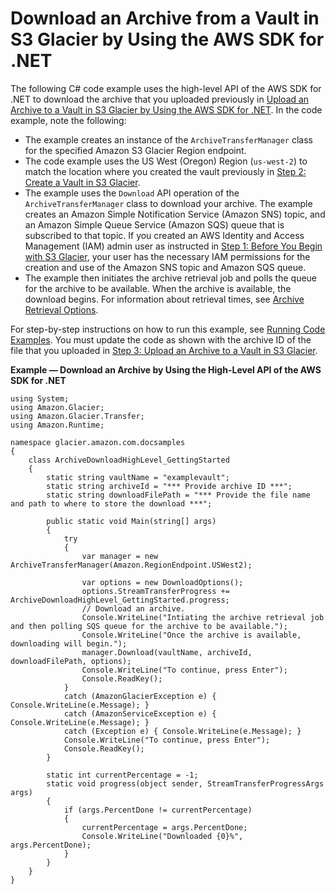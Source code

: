 # Download an Archive from a Vault in S3 Glacier by Using the AWS SDK for \.NET<a name="getting-started-download-archive-dotnet"></a>

The following C\# code example uses the high\-level API of the AWS SDK for \.NET to download the archive that you uploaded previously in [Upload an Archive to a Vault in S3 Glacier by Using the AWS SDK for \.NET](getting-started-upload-archive-dotnet.md)\. In the code example, note the following:

 
+ The example creates an instance of the `ArchiveTransferManager` class for the specified Amazon S3 Glacier Region endpoint\.
+ The code example uses the US West \(Oregon\) Region \(`us-west-2`\) to match the location where you created the vault previously in [Step 2: Create a Vault in S3 Glacier](getting-started-create-vault.md)\. 
+ The example uses the `Download` API operation of the `ArchiveTransferManager` class to download your archive\. The example creates an Amazon Simple Notification Service \(Amazon SNS\) topic, and an Amazon Simple Queue Service \(Amazon SQS\) queue that is subscribed to that topic\. If you created an AWS Identity and Access Management \(IAM\) admin user as instructed in [Step 1: Before You Begin with S3 Glacier](getting-started-before-you-begin.md), your user has the necessary IAM permissions for the creation and use of the Amazon SNS topic and Amazon SQS queue\.
+ The example then initiates the archive retrieval job and polls the queue for the archive to be available\. When the archive is available, the download begins\. For information about retrieval times, see [Archive Retrieval Options](downloading-an-archive-two-steps.md#api-downloading-an-archive-two-steps-retrieval-options)\.

For step\-by\-step instructions on how to run this example, see [Running Code Examples](using-aws-sdk-for-dot-net.md#setting-up-and-testing-sdk-dotnet)\. You must update the code as shown with the archive ID of the file that you uploaded in [Step 3: Upload an Archive to a Vault in S3 Glacier](getting-started-upload-archive.md)\. 

**Example — Download an Archive by Using the High\-Level API of the AWS SDK for \.NET**  <a name="GS_ExampleDownloadArchiveDotNet"></a>

```
using System;
using Amazon.Glacier;
using Amazon.Glacier.Transfer;
using Amazon.Runtime;

namespace glacier.amazon.com.docsamples
{
    class ArchiveDownloadHighLevel_GettingStarted
    {
        static string vaultName = "examplevault";
        static string archiveId = "*** Provide archive ID ***";
        static string downloadFilePath = "*** Provide the file name and path to where to store the download ***";

        public static void Main(string[] args)
        {
            try
            {
                var manager = new ArchiveTransferManager(Amazon.RegionEndpoint.USWest2);

                var options = new DownloadOptions();
                options.StreamTransferProgress += ArchiveDownloadHighLevel_GettingStarted.progress;
                // Download an archive.
                Console.WriteLine("Intiating the archive retrieval job and then polling SQS queue for the archive to be available.");
                Console.WriteLine("Once the archive is available, downloading will begin.");
                manager.Download(vaultName, archiveId, downloadFilePath, options);
                Console.WriteLine("To continue, press Enter");
                Console.ReadKey();
            }
            catch (AmazonGlacierException e) { Console.WriteLine(e.Message); }
            catch (AmazonServiceException e) { Console.WriteLine(e.Message); }
            catch (Exception e) { Console.WriteLine(e.Message); }
            Console.WriteLine("To continue, press Enter");
            Console.ReadKey();
        }

        static int currentPercentage = -1;
        static void progress(object sender, StreamTransferProgressArgs args)
        {
            if (args.PercentDone != currentPercentage)
            {
                currentPercentage = args.PercentDone;
                Console.WriteLine("Downloaded {0}%", args.PercentDone);
            }
        }
    }
}
```